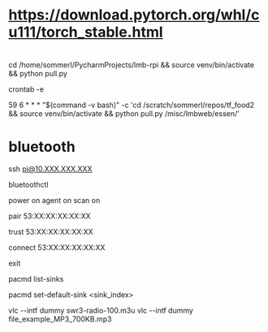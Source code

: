 # 
# https://download.pytorch.org/whl/cu111/torch_stable.html
# 
cd /home/sommerl/PycharmProjects/lmb-rpi && source venv/bin/activate && python pull.py

crontab -e

59 6 * * * "$(command -v bash)" -c 'cd /scratch/sommerl/repos/tf_food2 && source venv/bin/activate && python pull.py /misc/lmbweb/essen/'


# bluetooth

ssh pi@10.XXX.XXX.XXX

bluetoothctl

power on
agent on
scan on

pair 53:XX:XX:XX:XX:XX

trust 53:XX:XX:XX:XX:XX

connect 53:XX:XX:XX:XX:XX

exit


pacmd list-sinks

pacmd set-default-sink <sink_index>

vlc --intf dummy swr3-radio-100.m3u 
vlc --intf dummy file_example_MP3_700KB.mp3

